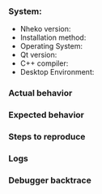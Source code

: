 <!--
If you want to request a feature or ask a question, feel free to remove all the irrelevant text.
-->

### System:

- Nheko version: <!-- Get the version from the settings menu (bottom left corner)  -->
- Installation method: <!-- AppImage, some repository, local build etc -->
- Operating System:
- Qt version: <!-- If you compiled it yourself -->
- C++ compiler: <!-- if you compiled it yourself -->
- Desktop Environment: <!-- for Linux -->

### Actual behavior

### Expected behavior

### Steps to reproduce

### Logs
<!-- If applicable -->

<!-- The log file is located in
    Linux: ~/.cache/nheko/
    macOS: ~/Library/Caches/nheko or /Library/Caches/nheko
    Windows: C:/Users/<USER>/AppData/Local/nheko/cache
-->

### Debugger backtrace
<!-- 
If the program crashed send a backtrace:

You can retrieve a backtrace by building nheko with -DCMAKE_BUILD_TYPE=Debug
and running it through gdb or lldb.

gdb ./build/nheko

>> run

... Make the program crash

>> bt

... Paste a link of the output below (Use a pastebin, don't paste directly in the github issue).
-->
